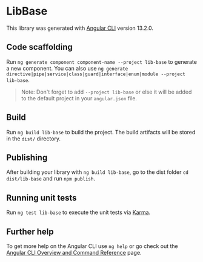 # LibBase

This library was generated with [Angular CLI](https://github.com/angular/angular-cli) version 13.2.0.

## Code scaffolding

Run `ng generate component component-name --project lib-base` to generate a new component. You can also use `ng generate directive|pipe|service|class|guard|interface|enum|module --project lib-base`.
> Note: Don't forget to add `--project lib-base` or else it will be added to the default project in your `angular.json` file. 

## Build

Run `ng build lib-base` to build the project. The build artifacts will be stored in the `dist/` directory.

## Publishing

After building your library with `ng build lib-base`, go to the dist folder `cd dist/lib-base` and run `npm publish`.

## Running unit tests

Run `ng test lib-base` to execute the unit tests via [Karma](https://karma-runner.github.io).

## Further help

To get more help on the Angular CLI use `ng help` or go check out the [Angular CLI Overview and Command Reference](https://angular.io/cli) page.
